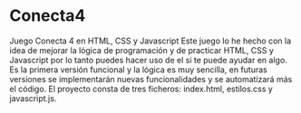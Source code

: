 # Conecta4
Juego Conecta 4 en HTML, CSS y Javascript
Este juego lo he hecho con la idea de mejorar la lógica de programación y de practicar HTML, CSS y Javascript por lo tanto puedes hacer uso de el si te puede ayudar en algo.
Es la primera versión funcional y la lógica es muy sencilla, en futuras versiones se implementarán nuevas funcionalidades y se automatizará más el código.
El proyecto consta de tres ficheros: index.html, estilos.css y javascript.js.

